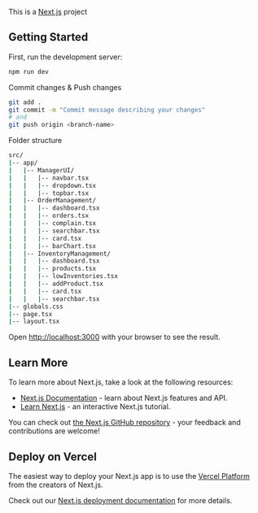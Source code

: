 This is a [Next.js](https://nextjs.org/) project

## Getting Started

First, run the development server:

```bash
npm run dev
```
Commit changes & Push changes

```bash
git add .
git commit -m "Commit message describing your changes"
# and
git push origin <branch-name>
```
Folder structure

```bash
src/
|-- app/
|   |-- ManagerUI/
|   |   |-- navbar.tsx
|   |   |-- dropdown.tsx
|   |   |-- topbar.tsx
|   |-- OrderManagement/
|   |   |-- dashboard.tsx
|   |   |-- orders.tsx
|   |   |-- complain.tsx
|   |   |-- searchbar.tsx
|   |   |-- card.tsx
|   |   |-- barChart.tsx
|   |-- InventoryManagement/
|   |   |-- dashboard.tsx
|   |   |-- products.tsx
|   |   |-- lowInventories.tsx
|   |   |-- addProduct.tsx
|   |   |-- card.tsx
|   |   |-- searchbar.tsx
|-- globals.css
|-- page.tsx
|-- layout.tsx
```

Open [http://localhost:3000](http://localhost:3000) with your browser to see the result.

## Learn More

To learn more about Next.js, take a look at the following resources:

- [Next.js Documentation](https://nextjs.org/docs) - learn about Next.js features and API.
- [Learn Next.js](https://nextjs.org/learn) - an interactive Next.js tutorial.

You can check out [the Next.js GitHub repository](https://github.com/vercel/next.js/) - your feedback and contributions are welcome!

## Deploy on Vercel

The easiest way to deploy your Next.js app is to use the [Vercel Platform](https://vercel.com/new?utm_medium=default-template&filter=next.js&utm_source=create-next-app&utm_campaign=create-next-app-readme) from the creators of Next.js.

Check out our [Next.js deployment documentation](https://nextjs.org/docs/deployment) for more details.
